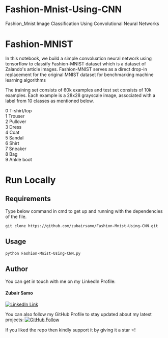 # Fashion-Mnist-Using-CNN
Fashion_Mnist Image Classification Using Convolutional Neural Networks
# Fashion-MNIST
In this notebook, we build a simple convoluation neural network using tensorflow to classify Fashion-MNIST dataset
which is a dataset of Zalando's article images. 
Fashion-MNIST serves as a direct drop-in replacement for the original MNIST dataset for benchmarking 
machine learning algorithms 

The training set consists of 60k examples and test set consists of 10k examples. Each example is a 28x28 grayscale image, 
associated with a label from 10 classes as mentioned below. 

0 T-shirt/top <br>
1 Trouser <br>
2 Pullover <br>
3 Dress <br>
4 Coat <br>
5 Sandal <br>
6 Shirt <br>
7 Sneaker <br>
8 Bag <br>
9 Ankle boot
# Run Locally

## Requirements
Type below command in cmd to get up and running with the dependencies of the file.
```
git clone https://github.com/zubairsamo/Fashion-Mnist-Using-CNN.git

```
## Usage
```
python Fashion-Mnist-Using-CNN.py
```


## Author
You can get in touch with me on my LinkedIn Profile:

#### Zubair Samo
[![LinkedIn Link](https://img.shields.io/badge/Connect-zubair-samo-3a2764197-blue.svg?logo=linkedin&longCache=true&style=social&label=Connect
)](https://linkedin.com/in/zubair-samo-3a2764197)

You can also follow my GitHub Profile to stay updated about my latest projects: [![GitHub Follow](https://img.shields.io/badge/Connect-zubairsamo-blue.svg?logo=Github&longCache=true&style=social&label=Follow)](https://github.com/zubairsamo)

If you liked the repo then kindly support it by giving it a star ⭐!
